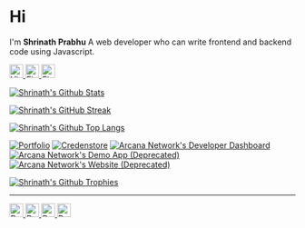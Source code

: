 # Hi

I'm **Shrinath Prabhu**
A web developer who can write frontend and backend code using Javascript.

<a href="https://shrinath.me" target="_blank">
<img src="https://cdn-icons-png.flaticon.com/512/1006/1006771.png" width="24" height="24" title="Visit Shrinath's website" alt="Visit Shrinath's website" />
<a href="https://linkedin.com/in/shrinath-prabhu" target="_blank">
<img src="https://cdn-icons-png.flaticon.com/512/174/174857.png" width="24" height="24" title="Find Shrinath on Linkedin" alt="Find Shrinath on Linkedin" />
</a> 
<a href="https://twitter.com/shrinath_prabhu" target="_blank">
<img src="https://cdn-icons-png.flaticon.com/512/3256/3256013.png" width="24" height="24" title="Find Shrinath on Twitter" alt="Find Shrinath on Twitter" />


[![Shrinath's Github Stats](https://github-readme-stats.vercel.app/api?username=shrinathprabhu&theme=vue-dark&include_all_commits=true&count_private=true&show_icons=true&custom_title=Stats)](https://github.com/anuraghazra/github-readme-stats>)

[![Shrinath's GitHub Streak](https://streak-stats.demolab.com?user=shrinathprabhu&theme=vue-dark&date_format=M%20j%5B%2C%20Y%5D)](https://git.io/streak-stats)

[![Shrinath's Github Top Langs](https://github-readme-stats.vercel.app/api/top-langs/?username=shrinathprabhu&theme=vue-dark&hide_border=false&include_all_commits=false&count_private=false&layout=compact)](https://github.com/anuraghazra/github-readme-stats)

[![Portfolio](https://github-readme-stats.vercel.app/api/pin/?username=shrinathprabhu&repo=portfolio&theme=vue-dark)](https://github.com/anuraghazra/github-readme-stats) [![Credenstore](https://github-readme-stats.vercel.app/api/pin/?username=shrinathprabhu&repo=credenstore&theme=vue-dark)](https://github.com/anuraghazra/github-readme-stats) [![Arcana Network's Developer Dashboard](https://github-readme-stats.vercel.app/api/pin/?username=arcana-network&repo=developer-dashboard&theme=vue-dark&show_owner=true)](https://github.com/anuraghazra/github-readme-stats) [![Arcana Network's Demo App (Deprecated)](https://github-readme-stats.vercel.app/api/pin/?username=arcana-network&repo=demo-app&theme=vue-dark&show_owner=true)](https://github.com/anuraghazra/github-readme-stats) [![Arcana Network's Website (Deprecated)](https://github-readme-stats.vercel.app/api/pin/?username=arcana-network&repo=website&theme=vue-dark&show_owner=true)](https://github.com/anuraghazra/github-readme-stats)

[![Shrinath's Github Trophies](https://github-profile-trophy.vercel.app/?username=shrinathprabhu&column=4&theme=onestar)](https://github.com/anuraghazra/github-readme-stats)

---
<a href="https://paypal.me/shrinathprabhu" target="_blank">
<img src="https://cdn-icons-png.flaticon.com/512/174/174861.png" width="24" height="24" alt="Donate to Shrinath via Paypal" />
<a href="https://nowpayments.io/donation/shrinathprabhu" target="_blank">
<img src="https://cdn-icons-png.flaticon.com/512/2272/2272825.png" width="24" height="24" alt="Donate to Shrinath via Cryptocurrency" />
</a>
<a href="https://ko-fi.com/shrinath" target="_blank">
<img src="https://www.vectorlogo.zone/logos/ko-fi/ko-fi-icon.svg" width="24" height="24" alt="Donate to Shrinath via Ko-fi" />
</a>
<a href="https://www.buymeacoffee.com/shrinathprabhu">
<img src="https://www.buymeacoffee.com/assets/img/guidelines/logo-mark-1.svg" width="24" height="24" alt="Donate to Shrinath via Buy Me a Coffee" />
</a>
